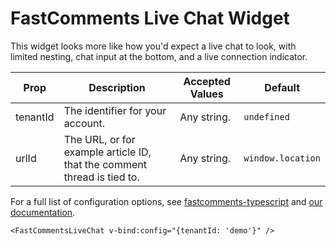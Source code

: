 # FastComments Live Chat Widget

This widget looks more like how you'd expect a live chat to look, with limited nesting, chat input at the bottom, and a live connection indicator.

| Prop     | Description                                                             | Accepted Values | Default           |
|----------|-------------------------------------------------------------------------|-----------------|-------------------|
| tenantId | The identifier for your account.                                        | Any string.     | `undefined`       |
| urlId    | The URL, or for example article ID, that the comment thread is tied to. | Any string.     | `window.location` |

For a full list of configuration options, see [fastcomments-typescript](https://github.com/FastComments/fastcomments-typescript) and [our documentation](https://docs.fastcomments.com/guide-customizations-and-configuration.html).

```vue
<FastCommentsLiveChat v-bind:config="{tenantId: 'demo'}" />
```

<FastCommentsLiveChat v-bind:config="{tenantId: 'demo'}" />

<script setup>
import { FastCommentsLiveChat } from '../../../src/main'
</script>
